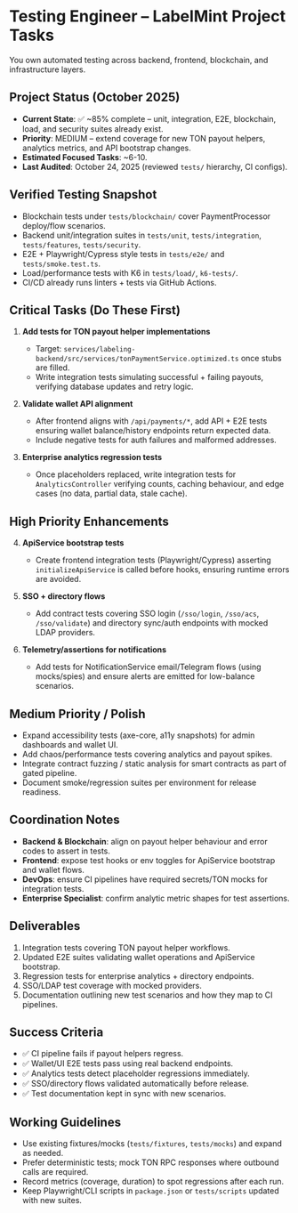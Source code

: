 # Testing Engineer – LabelMint Project Tasks

You own automated testing across backend, frontend, blockchain, and infrastructure layers.

## Project Status (October 2025)
- **Current State**: ✅ ~85% complete – unit, integration, E2E, blockchain, load, and security suites already exist.
- **Priority**: MEDIUM – extend coverage for new TON payout helpers, analytics metrics, and API bootstrap changes.
- **Estimated Focused Tasks**: ~6-10.
- **Last Audited**: October 24, 2025 (reviewed `tests/` hierarchy, CI configs).

## Verified Testing Snapshot
- Blockchain tests under `tests/blockchain/` cover PaymentProcessor deploy/flow scenarios.
- Backend unit/integration suites in `tests/unit`, `tests/integration`, `tests/features`, `tests/security`.
- E2E + Playwright/Cypress style tests in `tests/e2e/` and `tests/smoke.test.ts`.
- Load/performance tests with K6 in `tests/load/`, `k6-tests/`.
- CI/CD already runs linters + tests via GitHub Actions.

## Critical Tasks (Do These First)

1. **Add tests for TON payout helper implementations**  
   - Target: `services/labeling-backend/src/services/tonPaymentService.optimized.ts` once stubs are filled.  
   - Write integration tests simulating successful + failing payouts, verifying database updates and retry logic.

2. **Validate wallet API alignment**  
   - After frontend aligns with `/api/payments/*`, add API + E2E tests ensuring wallet balance/history endpoints return expected data.  
   - Include negative tests for auth failures and malformed addresses.

3. **Enterprise analytics regression tests**  
   - Once placeholders replaced, write integration tests for `AnalyticsController` verifying counts, caching behaviour, and edge cases (no data, partial data, stale cache).

## High Priority Enhancements

4. **ApiService bootstrap tests**  
   - Create frontend integration tests (Playwright/Cypress) asserting `initializeApiService` is called before hooks, ensuring runtime errors are avoided.

5. **SSO + directory flows**  
   - Add contract tests covering SSO login (`/sso/login`, `/sso/acs`, `/sso/validate`) and directory sync/auth endpoints with mocked LDAP providers.

6. **Telemetry/assertions for notifications**  
   - Add tests for NotificationService email/Telegram flows (using mocks/spies) and ensure alerts are emitted for low-balance scenarios.

## Medium Priority / Polish
- Expand accessibility tests (axe-core, a11y snapshots) for admin dashboards and wallet UI.  
- Add chaos/performance tests covering analytics and payout spikes.  
- Integrate contract fuzzing / static analysis for smart contracts as part of gated pipeline.  
- Document smoke/regression suites per environment for release readiness.

## Coordination Notes
- **Backend & Blockchain**: align on payout helper behaviour and error codes to assert in tests.  
- **Frontend**: expose test hooks or env toggles for ApiService bootstrap and wallet flows.  
- **DevOps**: ensure CI pipelines have required secrets/TON mocks for integration tests.  
- **Enterprise Specialist**: confirm analytic metric shapes for test assertions.

## Deliverables
1. Integration tests covering TON payout helper workflows.  
2. Updated E2E suites validating wallet operations and ApiService bootstrap.  
3. Regression tests for enterprise analytics + directory endpoints.  
4. SSO/LDAP test coverage with mocked providers.  
5. Documentation outlining new test scenarios and how they map to CI pipelines.

## Success Criteria
- ✅ CI pipeline fails if payout helpers regress.  
- ✅ Wallet/UI E2E tests pass using real backend endpoints.  
- ✅ Analytics tests detect placeholder regressions immediately.  
- ✅ SSO/directory flows validated automatically before release.  
- ✅ Test documentation kept in sync with new scenarios.

## Working Guidelines
- Use existing fixtures/mocks (`tests/fixtures`, `tests/mocks`) and expand as needed.  
- Prefer deterministic tests; mock TON RPC responses where outbound calls are required.  
- Record metrics (coverage, duration) to spot regressions after each run.  
- Keep Playwright/CLI scripts in `package.json` or `tests/scripts` updated with new suites.
